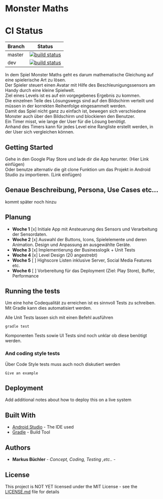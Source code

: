 # Monster Maths

# CI Status

| Branch      | Status |
| ----------- | ------ |
| master      | [![build status](https://gitlab.in.htwg-konstanz.de/mobile-ss18/mobile-ss18-13/badges/master/build.svg)](https://gitlab.in.htwg-konstanz.de/mobile-ss18/mobile-ss18-13/commits/master) |
| dev      | [![build status](https://gitlab.in.htwg-konstanz.de/mobile-ss18/mobile-ss18-13/badges/dev/build.svg)](https://gitlab.in.htwg-konstanz.de/mobile-ss18/mobile-ss18-13/commits/dev) |

In dem Spiel Monster Maths geht es darum mathematische Gleichung auf eine spielerische Art zu lösen.  
Der Spieler steuert einen Avatar mit Hilfe des Beschleunigungssensors am Handy durch eine kleine Spielwelt.  
Ziel eines Levels ist es auf ein vorgegebenes Ergebnis zu kommen.   
Die einzelnen Teile des Lösungswegs sind auf den Bildschirm verteilt und müssen in der korrekten Reihenfolge eingesammelt werden.   
Damit das Spiel nicht ganz zu einfach ist, bewegen sich verschiedene Monster auch über den Bildschirm und blockieren den Benutzer.   
Ein Timer misst, wie lange der User für die Lösung benötigt.   
Anhand des Timers kann für jedes Level eine Rangliste erstellt werden, in der User sich vergleichen können.  

## Getting Started
Gehe in den Google Play Store und lade dir die App herunter. (Hier Link einfügen)  
Oder benutze alternativ die git clone Funktion um das Projekt in Android Studio zu importieren. (Link einfügen)

## Genaue Beschreibung, Persona, Use Cases etc...
kommt später noch hinzu

## Planung
- __Woche 1__ [x] Initiale App mit Ansteuerung des Sensors und Verarbeitung der Sensordaten.
- __Woche 2__ [x] Auswahl der Buttons, Icons, Spielelemente und deren Animation. Design und Anpassung an ausgewählte Geräte. 
- __Woche 3__ [x] Implementierung der Businesslogik + Unit Tests 
- __Woche 4__ [x] Level Design (20 angestrebt) 
- __Woche 5__ [ ] Highscore Listen inklusive Server, Social Media Features etc.
- __Woche 6__ [ ] Vorbereitung für das Deployment (Ziel: Play Store), Buffer, Performance

## Running the tests

Um eine hohe Codequalität zu erreichen ist es sinnvoll Tests zu schreiben.  
Mit Gradle kann dies automatisiert werden.

Alle Unit Tests lassen sich mit einen Befehl ausführen

```
gradle test
```

Komponenten Tests sowie UI Tests sind noch unklar ob diese benötigt werden.

### And coding style tests

Über Code Style tests muss auch noch diskutiert werden

```
Give an example
```

## Deployment

Add additional notes about how to deploy this on a live system

## Built With

* [Android Studio](https://developer.android.com/studio/install) - The IDE used
* [Gradle](https://gradle.org) - Build Tool

## Authors

* **Markus Büchler** - *Concept, Coding, Testing ,etc..* -


## License

This project is NOT YET licensed under the MIT License - see the [LICENSE.md](LICENSE.md) file for details
